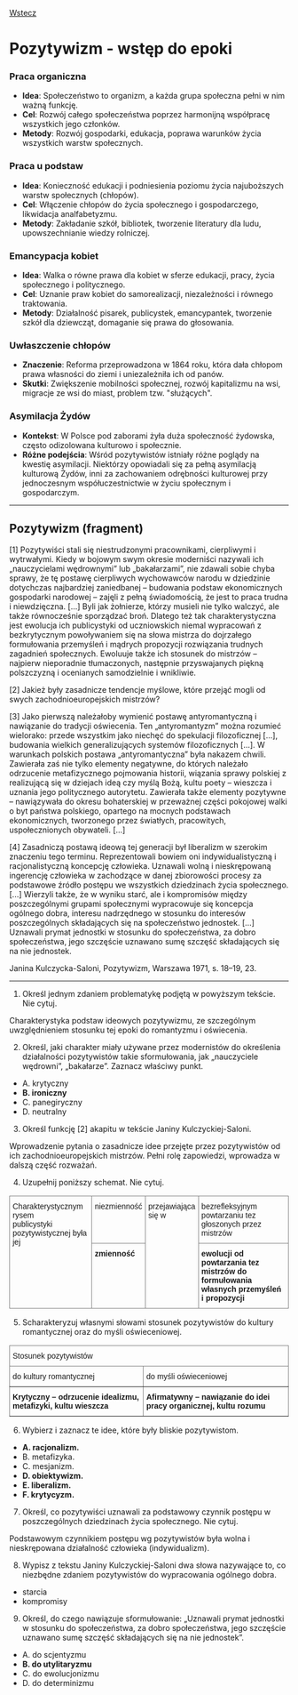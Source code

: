 <style type="text/css">
.tg  {border-collapse:collapse;border-spacing:0;}
.tg td{border-color:black;border-style:solid;border-width:1px;font-family:Arial, sans-serif;font-size:14px;
  overflow:hidden;padding:10px 5px;word-break:normal;}
.tg th{border-color:black;border-style:solid;border-width:1px;font-family:Arial, sans-serif;font-size:14px;
  font-weight:normal;overflow:hidden;padding:10px 5px;word-break:normal;}
.tg .tg-0pky{border-color:inherit;text-align:left;vertical-align:top}
</style>

[Wstecz](../polski.md)

# Pozytywizm - wstęp do epoki

### Praca organiczna

- **Idea**: Społeczeństwo to organizm, a każda grupa społeczna pełni w nim ważną funkcję.
- **Cel**: Rozwój całego społeczeństwa poprzez harmonijną współpracę wszystkich jego członków.
- **Metody**: Rozwój gospodarki, edukacja, poprawa warunków życia wszystkich warstw społecznych.

### Praca u podstaw

- **Idea**: Konieczność edukacji i podniesienia poziomu życia najuboższych warstw społecznych (chłopów).
- **Cel**: Włączenie chłopów do życia społecznego i gospodarczego, likwidacja analfabetyzmu.
- **Metody**: Zakładanie szkół, bibliotek, tworzenie literatury dla ludu, upowszechnianie wiedzy rolniczej.

### Emancypacja kobiet

- **Idea**: Walka o równe prawa dla kobiet w sferze edukacji, pracy, życia społecznego i politycznego.
- **Cel**: Uznanie praw kobiet do samorealizacji, niezależności i równego traktowania.
- **Metody**: Działalność pisarek, publicystek, emancypantek, tworzenie szkół dla dziewcząt, domaganie się prawa do głosowania.

### Uwłaszczenie chłopów

- **Znaczenie**: Reforma przeprowadzona w 1864 roku, która dała chłopom prawa własności do ziemi i uniezależniła ich od panów.
- **Skutki**: Zwiększenie mobilności społecznej, rozwój kapitalizmu na wsi, migracje ze wsi do miast, problem tzw. "służących".

### Asymilacja Żydów

- **Kontekst**: W Polsce pod zaborami żyła duża społeczność żydowska, często odizolowana kulturowo i społecznie.
- **Różne podejścia**: Wśród pozytywistów istniały różne poglądy na kwestię asymilacji. Niektórzy opowiadali się za pełną asymilacją kulturową Żydów, inni za zachowaniem odrębności kulturowej przy jednoczesnym współuczestnictwie w życiu społecznym i gospodarczym.

<hr>

## Pozytywizm (fragment)

[1] Pozytywiści stali się niestrudzonymi pracownikami, cierpliwymi i wytrwałymi. Kiedy w bojowym swym okresie moderniści nazywali ich „nauczycielami wędrownymi” lub „bakałarzami”, nie zdawali sobie chyba sprawy, że tę postawę cierpliwych wychowawców narodu w dziedzinie dotychczas najbardziej zaniedbanej – budowania podstaw ekonomicznych gospodarki narodowej – zajęli z pełną świadomością, że jest to praca trudna i niewdzięczna. [...] Byli jak żołnierze, którzy musieli nie tylko walczyć, ale także równocześnie sporządzać broń. Dlatego też tak charakterystyczna jest ewolucja ich publicystyki od uczniowskich niemal wypracowań z bezkrytycznym powoływaniem się na słowa mistrza do dojrzałego formułowania przemyśleń i mądrych propozycji rozwiązania trudnych zagadnień społecznych. Ewoluuje także ich stosunek do mistrzów – najpierw nieporadnie tłumaczonych, następnie przyswajanych piękną polszczyzną i ocenianych samodzielnie i wnikliwie.

[2] Jakież były zasadnicze tendencje myślowe, które przejąć mogli od swych zachodnioeuropejskich mistrzów?

[3] Jako pierwszą należałoby wymienić postawę antyromantyczną i nawiązanie do tradycji oświecenia. Ten „antyromantyzm” można rozumieć wielorako: przede wszystkim jako niechęć do spekulacji filozoficznej [...], budowania wielkich generalizujących systemów filozoficznych [...]. W warunkach polskich postawa „antyromantyczna” była nakazem chwili. Zawierała zaś nie tylko elementy negatywne, do których należało odrzucenie metafizycznego pojmowania historii, wiązania sprawy polskiej z realizującą się w dziejach ideą czy myślą Bożą, kultu poety – wieszcza i uznania jego politycznego autorytetu. Zawierała także elementy pozytywne – nawiązywała do okresu bohaterskiej w przeważnej części pokojowej walki o byt państwa polskiego, opartego na mocnych podstawach ekonomicznych, tworzonego przez światłych, pracowitych, uspołecznionych obywateli. [...]

[4] Zasadniczą postawą ideową tej generacji był liberalizm w szerokim znaczeniu tego terminu. Reprezentowali bowiem oni indywidualistyczną i racjonalistyczną koncepcję człowieka. Uznawali wolną i nieskrępowaną ingerencję człowieka w zachodzące w danej zbiorowości procesy za podstawowe źródło postępu we wszystkich dziedzinach życia społecznego. [...] Wierzyli także, że w wyniku starć, ale i kompromisów między poszczególnymi grupami społecznymi wypracowuje się koncepcja ogólnego dobra, interesu nadrzędnego w stosunku do interesów poszczególnych składających się na społeczeństwo jednostek. [...] Uznawali prymat jednostki w stosunku do społeczeństwa, za dobro społeczeństwa, jego szczęście uznawano sumę szczęść składających się na nie jednostek.

Janina Kulczycka-Saloni, Pozytywizm, Warszawa 1971, s. 18–19, 23.

<hr>

1. Określ jednym zdaniem problematykę podjętą w powyższym tekście. Nie cytuj.

Charakterystyka podstaw ideowych pozytywizmu, ze szczególnym uwzględnieniem stosunku tej epoki do romantyzmu i oświecenia.

2. Określ, jaki charakter miały używane przez modernistów do określenia działalności pozytywistów takie sformułowania, jak „nauczyciele wędrowni”, „bakałarze”. Zaznacz właściwy punkt.

- A. krytyczny
- **B. ironiczny**
- C. panegiryczny
- D. neutralny

3. Określ funkcję [2] akapitu w tekście Janiny Kulczyckiej-Saloni.

Wprowadzenie pytania o zasadnicze idee przejęte przez pozytywistów od ich zachodnioeuropejskich mistrzów. Pełni rolę zapowiedzi, wprowadza w dalszą część rozważań.


4. Uzupełnij poniższy schemat. Nie cytuj.

<table class="tg"><thead>
<tr>
<td class="tg-0pky" rowspan="2">Charakterystycznym rysem <br>publicystyki pozytywistycznej była jej</td>
<td class="tg-0pky">niezmienność</td>
<td class="tg-0pky" rowspan="2">przejawiająca <br>się w</td>
<td class="tg-0pky">bezrefleksyjnym powtarzaniu tez głoszonych przez mistrzów</td>
</tr>
<tr>
<td class="tg-0pky"><b>zmienność</b></td>
<td class="tg-0pky"><b>ewolucji od powtarzania tez mistrzów do formułowania własnych przemyśleń i propozycji</b></td>
</tr></thead>
</table>

5. Scharakteryzuj własnymi słowami stosunek pozytywistów do kultury romantycznej oraz do myśli oświeceniowej.

<table class="tg"><thead>
<tr>
<th class="tg-0pky" colspan="2">Stosunek pozytywistów</th>
</tr></thead>
<tbody>
<tr>
<td class="tg-0pky">do kultury romantycznej</td>
<td class="tg-0pky">do myśli oświeceniowej</td>
</tr>
<tr>
<td class="tg-0pky"><b>Krytyczny – odrzucenie idealizmu, metafizyki, kultu wieszcza</b></td>
<td class="tg-0pky"><b>Afirmatywny – nawiązanie do idei pracy organicznej, kultu rozumu</b></td>
</tr>
</table>

6. Wybierz i zaznacz te idee, które były bliskie pozytywistom.

- **A. racjonalizm.**
- B. metafizyka.
- C. mesjanizm.
- **D. obiektywizm.**
- **E. liberalizm.**
- **F. krytycyzm.**

7. Określ, co pozytywiści uznawali za podstawowy czynnik postępu w poszczególnych dziedzinach życia społecznego. Nie cytuj.

Podstawowym czynnikiem postępu wg pozytywistów była wolna i nieskrępowana działalność człowieka (indywidualizm).

8. Wypisz z tekstu Janiny Kulczyckiej-Saloni dwa słowa nazywające to, co niezbędne zdaniem pozytywistów do wypracowania ogólnego dobra.

- starcia
- kompromisy

9. Określ, do czego nawiązuje sformułowanie: „Uznawali prymat jednostki w stosunku do społeczeństwa, za dobro społeczeństwa, jego szczęście uznawano sumę szczęść składających się na nie jednostek”.

- A. do scjentyzmu
- **B. do utylitaryzmu**
- C. do ewolucjonizmu
- D. do determinizmu
